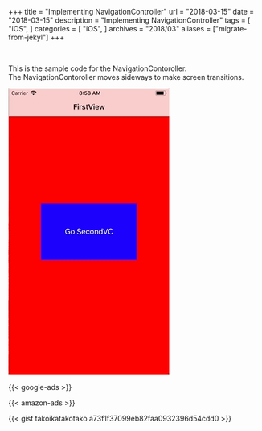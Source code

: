 +++
title = "Implementing NavigationController"
url = "2018-03-15"
date = "2018-03-15"
description = "Implementing NavigationController"
tags = [
    "iOS",
]
categories = [
    "iOS",
]
archives = "2018/03"
aliases = ["migrate-from-jekyl"]
+++

<br>

This is the sample code for the NavigationContoroller.  
The NavigationContoroller moves sideways to make screen transitions.   

![alt](1.gif)

<!-- Google Ads -->
{{< google-ads >}}

<!-- Amazon Ads -->
{{< amazon-ads >}}

{{< gist takoikatakotako a73f1f37099eb82faa0932396d54cdd0 >}}
